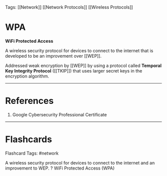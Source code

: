 Tags: [[Network]] [[Network Protocols]] [[Wireless Protocols]]
# WPA

**WiFi Protected Access**

A wireless security protocol for devices to connect to the internet that is developed to be an improvement over [[WEP]].

Addressed weak encryption by [[WEP]] by using a protocol called **Temporal Key Integrity Protocol** ([[TKIP]]) that uses larger secret keys in the encryption algorithm.

---
# References

1. Google Cybersecurity Professional Certificate

---
# Flashcards

Flashcard Tags: #network 

A wireless security protocol for devices to connect to the internet and an improvement to WEP.
?
WiFi Protected Access (WPA)
<!--SR:!2024-05-27,16,290-->